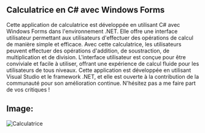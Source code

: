 ## Calculatrice en C# avec Windows Forms

Cette application de calculatrice est développée en utilisant C# avec Windows Forms dans l'environnement .NET. 
Elle offre une interface utilisateur permettant aux utilisateurs d'effectuer des opérations de calcul de manière simple et efficace. 
Avec cette calculatrice, les utilisateurs peuvent effectuer des opérations d'addition, de soustraction, de multiplication et de division. 
L'interface utilisateur est conçue pour être conviviale et facile à utiliser, offrant une expérience de calcul fluide pour les utilisateurs de tous niveaux. 
Cette application est développée en utilisant Visual Studio et le framework .NET, et elle est ouverte à la contribution de la communauté pour son amélioration continue. 
N'hésitez pas a me faire part de vos critiques !

## Image:

![Calculatrice](https://github.com/divaarica/appTer/assets/151394040/ea728cb6-3646-4c6b-ad2e-3d42cce2251d)

